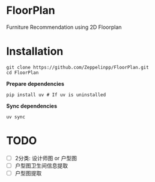 # FloorPlan
Furniture Recommendation using 2D Floorplan

# Installation
```
git clone https://github.com/Zeppelinpp/FloorPlan.git
cd FloorPlan
```
**Prepare dependencies**
```
pip install uv # If uv is uninstalled
```
**Sync dependencies**
```
uv sync
```

# TODO
- [ ] 2分类: 设计师图 or 户型图
- [ ] 户型图卫生间信息提取
- [ ] 户型图提取